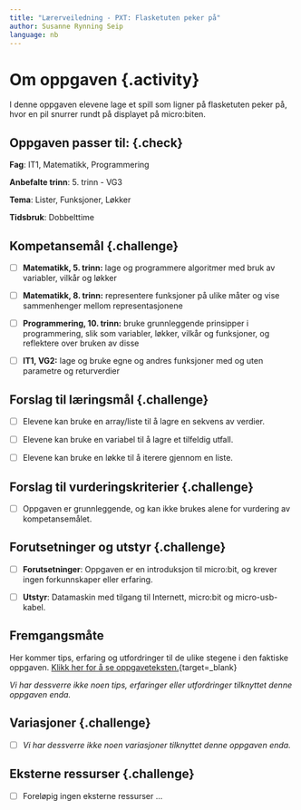 ```yaml
---
title: "Lærerveiledning - PXT: Flasketuten peker på"
author: Susanne Rynning Seip
language: nb
---
```


# Om oppgaven {.activity}

I denne oppgaven elevene lage et spill som ligner på flasketuten peker på, hvor en pil snurrer rundt på displayet på micro:biten.

## Oppgaven passer til: {.check}

 __Fag__: IT1, Matematikk, Programmering

__Anbefalte trinn__: 5. trinn - VG3

__Tema__: Lister, Funksjoner, Løkker

__Tidsbruk__: Dobbelttime

## Kompetansemål {.challenge}

- [ ] __Matematikk, 5. trinn:__ lage og programmere algoritmer med bruk av variabler, vilkår og løkker

- [ ] __Matematikk, 8. trinn:__ representere funksjoner på ulike måter og vise sammenhenger mellom representasjonene

- [ ] __Programmering, 10. trinn:__ bruke grunnleggende prinsipper i programmering, slik som variabler, løkker, vilkår og funksjoner, og reflektere over bruken av disse

- [ ] __IT1, VG2:__ lage og bruke egne og andres funksjoner med og uten parametre og returverdier

## Forslag til læringsmål {.challenge}

- [ ] Elevene kan bruke en array/liste til å lagre en sekvens av verdier.

- [ ] Elevene kan bruke en variabel til å lagre et tilfeldig utfall.

- [ ] Elevene kan bruke en løkke til å iterere gjennom en liste.

## Forslag til vurderingskriterier {.challenge}

- [ ] Oppgaven er grunnleggende, og kan ikke brukes alene for vurdering av kompetansemålet.

## Forutsetninger og utstyr {.challenge}

- [ ] __Forutsetninger__: Oppgaven er en introduksjon til micro:bit, og krever ingen forkunnskaper eller erfaring.

- [ ] __Utstyr__: Datamaskin med tilgang til Internett, micro:bit og micro-usb-kabel.

## Fremgangsmåte

Her kommer tips, erfaring og utfordringer til de ulike stegene i den faktiske
oppgaven. [Klikk her for å se
oppgaveteksten.](../pxt_flasketuten_peker_paa/flasketuten_peker_paa.html){target=_blank}

_Vi har dessverre ikke noen tips, erfaringer eller utfordringer tilknyttet denne
oppgaven enda._

## Variasjoner {.challenge}

- [ ]  _Vi har dessverre ikke noen variasjoner tilknyttet denne oppgaven enda._

## Eksterne ressurser {.challenge}

- [ ] Foreløpig ingen eksterne ressurser ...
